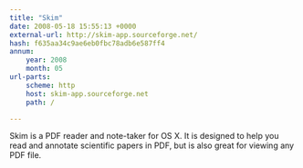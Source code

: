 ```yaml
---
title: "Skim"
date: 2008-05-18 15:55:13 +0000
external-url: http://skim-app.sourceforge.net/
hash: f635aa34c9ae6eb0fbc78adb6e587ff4
annum:
    year: 2008
    month: 05
url-parts:
    scheme: http
    host: skim-app.sourceforge.net
    path: /

---
```


Skim is a PDF reader and note-taker for OS X. It is designed to help you read and annotate scientific papers in PDF, but is also great for viewing any PDF file.
